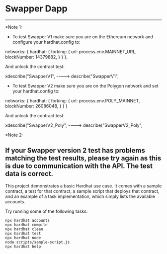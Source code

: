 # Swapper Dapp
------------------------------------------------
*Note 1: <br>

- To test Swapper V1 make sure you are on the Ethereum network and configure your hardhat.config to: <br>

networks: {
    hardhat: {
      forking: {
        url: process.env.MAINNET_URL,
        blockNumber: 14379882, 
      }
    }
  },
<br>

And unlock the contract test:<br>

xdescribe("SwapperV1",   ---->   describe("SwapperV1",<br>

- To test Swapper V2 make sure you are on the Polygon network and set your hardhat.config to: <br>

networks: {
    hardhat: {
      forking: {
        url: process.env.POLY_MAINNET, 
        blockNumber: 26086048,
      }
    }
  }
<br>

And unlock the contract test:<br>

xdescribe("SwapperV2_Poly",   ---->   describe("SwapperV2_Poly",<br>

*Note 2:<br>

If your Swapper version 2 test has problems matching the test results, please try again as this is due to communication with the API. The test data is correct.
------------------------------------------------

This project demonstrates a basic Hardhat use case. It comes with a sample contract, a test for that contract, a sample script that deploys that contract, and an example of a task implementation, which simply lists the available accounts.

Try running some of the following tasks:

```shell
npx hardhat accounts
npx hardhat compile
npx hardhat clean
npx hardhat test
npx hardhat node
node scripts/sample-script.js
npx hardhat help
```
